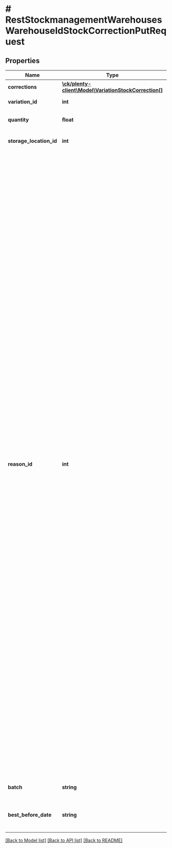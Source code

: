# # RestStockmanagementWarehousesWarehouseIdStockCorrectionPutRequest

## Properties

Name | Type | Description | Notes
------------ | ------------- | ------------- | -------------
**corrections** | [**\ck/plenty-client\Model\VariationStockCorrection[]**](VariationStockCorrection.md) |  | [optional]
**variation_id** | **int** | The ID of the variation |
**quantity** | **float** | The quantity of the variation |
**storage_location_id** | **int** | The ID of the storage location |
**reason_id** | **int** | The reason for correction. The following reasons are available:  301: Stock correction 302: Stock correction by stocktaking 304: Stock correction because of manufacturer error 305: Stock correction because of unusable paper 306: Stock correction because of packing error 307: Stock correction because of damage 309: Stock correction (internal offset) 317: Stock correction because of BBD 318: Stock correction because of shipping items to FBA 319: Stock correction because of shipping items to fulfillment service provider 320: Stock correction because of sample for interested parties 321: Stock correction because of sample for customers 322: Stock correction because of sample 323: Stock correction because quality models are booked in 324: Stock correction because quality models are booked out 325: Stock correction because of gift 326: Stock correction because of malfunction (without return) 327: Stock correction because of loss 328: Stock correction because of unpack  optional | [optional]
**batch** | **string** | The batch of the variation optional | [optional]
**best_before_date** | **string** | The best before date of the variation optional | [optional]

[[Back to Model list]](../../README.md#models) [[Back to API list]](../../README.md#endpoints) [[Back to README]](../../README.md)
